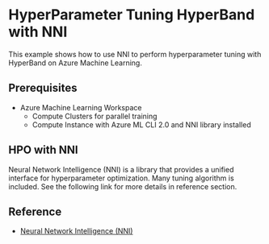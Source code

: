 # HyperParameter Tuning HyperBand with NNI

This example shows how to use NNI to perform hyperparameter tuning with HyperBand on Azure Machine Learning.

## Prerequisites

- Azure Machine Learning Workspace
    - Compute Clusters for parallel training
    - Compute Instance with Azure ML CLI 2.0 and NNI library installed

## HPO with NNI

Neural Network Intelligence (NNI) is a library that provides a unified interface for hyperparameter optimization. Many tuning algorithm is included. See the following link for more details in reference section.

## Reference

- [Neural Network Intelligence (NNI)](https://github.com/microsoft/nni)

